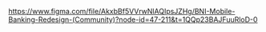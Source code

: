 https://www.figma.com/file/AkxbBf5VVrwNlAQIpsJZHg/BNI-Mobile-Banking-Redesign-(Community)?node-id=47-211&t=1QQp23BAJFuuRloD-0
